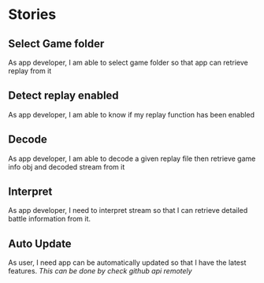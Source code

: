 # Stories

## Select Game folder

As app developer, I am able to select game folder so that app can retrieve replay from it

## Detect replay enabled

As app developer, I am able to know if my replay function has been enabled

## Decode

As app developer, I am able to decode a given replay file then retrieve game info obj and decoded stream from it

## Interpret

As app developer, I need to interpret stream so that I can retrieve detailed battle information from it.

## Auto Update

As user, I need app can be automatically updated so that I have the latest features.
_This can be done by check github api remotely_
